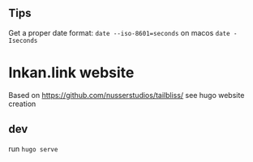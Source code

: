 ## Tips

Get a proper date format:
```date --iso-8601=seconds```
on macos ```date -Iseconds```

# Inkan.link website

Based on https://github.com/nusserstudios/tailbliss/ see hugo website creation

## dev

run ```hugo serve```